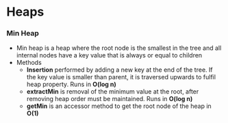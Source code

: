 # Heaps
### Min Heap
- Min heap is a heap where the root node is the smallest in the tree and all internal nodes have a key value that is always or equal to children
- Methods
    - **Insertion** performed by adding a new key at the end of the tree. If the key value is smaller than parent, it is traversed upwards to fulfil heap property. Runs in **O(log n)**
    - **extractMin** is removal of the minimum value at the root, after removing heap order must be maintained. Runs in **O(log n)**
    - **getMin** is an accessor method to get the root node of the heap in **O(1)**